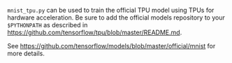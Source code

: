 `mnist_tpu.py` can be used to train the official TPU model using TPUs for
hardware acceleration. Be sure to add the official models repository to your
`$PYTHONPATH` as described in
https://github.com/tensorflow/tpu/blob/master/README.md.

See https://github.com/tensorflow/models/blob/master/official/mnist for more
details.
